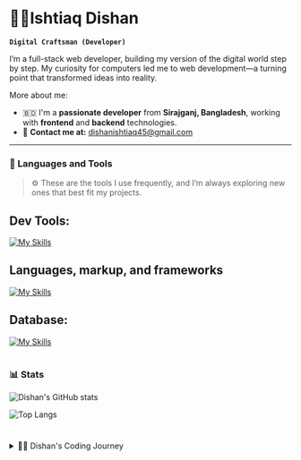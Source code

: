 # 🧗‍♂️Ishtiaq Dishan

**`Digital Craftsman (Developer)`**

I’m a full-stack web developer, building my version of the digital world step by step. My curiosity for computers led me to web development—a turning point that transformed ideas into reality.

More about me: 
- 🇧🇩 I'm a **passionate developer** from **Sirajganj, Bangladesh**, working with **frontend** and **backend** technologies.
- 📩 **Contact me at:** [dishanishtiaq45@gmail.com](mailto:dishanishtiaq45@gmail.com)

---

### 🧰 Languages and Tools

> ⚙️ These are the tools I use frequently, and I’m always exploring new ones that best fit my projects.

## Dev Tools:
[![My Skills](https://skillicons.dev/icons?i=linux,arch,git,jest,npm,yarn,pnpm&perline=11)](https://skillicons.dev)
<br>
## Languages, markup, and frameworks 
[![My Skills](https://skillicons.dev/icons?i=html,css,javascript,python,nextjs,react,express,bootstrap,scss,tailwind&perline=11)](https://skillicons.dev)
<br />
## Database: 
[![My Skills](https://skillicons.dev/icons?i=mongodb,sqlite&perline=11)](https://skillicons.dev)
<br />
#

### 📊 Stats

![Dishan's GitHub stats](https://github-readme-stats.vercel.app/api?username=dishan1223&show_icons=true&theme=gruvbox)

![Top Langs](https://github-readme-stats.vercel.app/api/top-langs/?username=dishan1223&layout=compact&theme=gruvbox)


#

<details>
    <summary>🧑‍💻 Dishan's Coding Journey</summary>
    <br/>
    My journey began like many others—with curiosity and a passion for learning. As a teenager, discovering coding felt like unlocking a world where I could build anything I imagined. Despite the challenges—errors, bugs, and moments of doubt—I kept pushing forward.

I often questioned if I belonged in this field, but my love for technology and the thrill of creating kept me going. Over time, persistence turned struggles into skills. Now, I can confidently say I belong here. Most importantly, I’ve learned how to learn—a skill that keeps me growing every day.
</details>
